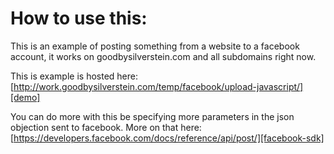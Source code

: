 How to use this:
================

This is an example of posting something from a website to a facebook account, it works on goodbysilverstein.com and all subdomains right now.

This is example is hosted here: [http://work.goodbysilverstein.com/temp/facebook/upload-javascript/][demo]

You can do more with this be specifying more parameters in the json objection sent to facebook. More on that here: [https://developers.facebook.com/docs/reference/api/post/][facebook-sdk]

[demo]: http://work.goodbysilverstein.com/temp/facebook/upload-javascript/
[facebook-sdk]: https://developers.facebook.com/docs/reference/api/post/